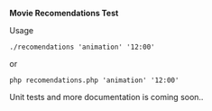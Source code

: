 **Movie Recomendations Test**

Usage

``./recomendations 'animation' '12:00'`` 

or 

``php recomendations.php 'animation' '12:00'`` 

Unit tests and more documentation is coming soon..


